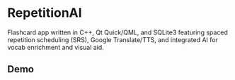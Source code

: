 # RepetitionAI

Flashcard app written in C++, Qt Quick/QML, and SQLite3 featuring spaced
repetition scheduling (SRS), Google Translate/TTS, and integrated AI for
vocab enrichment and visual aid.

## Demo 
